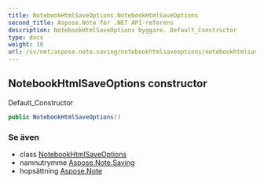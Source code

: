 ```yaml
---
title: NotebookHtmlSaveOptions.NotebookHtmlSaveOptions
second_title: Aspose.Note för .NET API-referens
description: NotebookHtmlSaveOptions byggare. Default_Constructor
type: docs
weight: 10
url: /sv/net/aspose.note.saving/notebookhtmlsaveoptions/notebookhtmlsaveoptions/
---
```

## NotebookHtmlSaveOptions constructor

Default_Constructor

```csharp
public NotebookHtmlSaveOptions()
```

### Se även

* class [NotebookHtmlSaveOptions](../)
* namnutrymme [Aspose.Note.Saving](../../notebookhtmlsaveoptions/)
* hopsättning [Aspose.Note](../../../)


